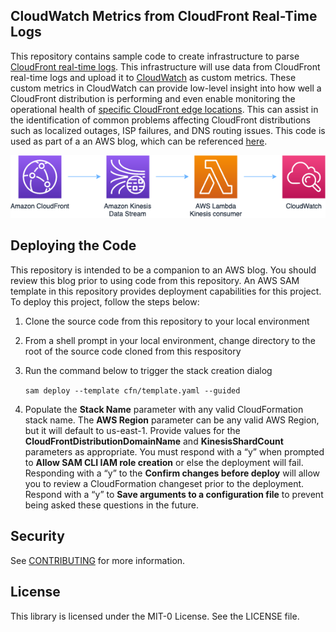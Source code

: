 ## CloudWatch Metrics from CloudFront Real-Time Logs

This repository contains sample code to create infrastructure to parse [CloudFront real-time logs](https://aws.amazon.com/about-aws/whats-new/2020/08/cloudfront-realtimelogs/). This infrastructure will use data from CloudFront real-time logs and upload it to [CloudWatch](https://aws.amazon.com/cloudwatch/) as custom metrics. These custom metrics in CloudWatch can provide low-level insight into how well a CloudFront distribution is performing and even enable monitoring the operational health of [specific CloudFront edge locations](https://aws.amazon.com/cloudfront/features/). This can assist in the identification of common problems affecting CloudFront distributions such as localized outages, ISP failures, and DNS routing issues. This code is used as part of a an AWS blog, which can be referenced [here](https://aws.amazon.com/blogs/networking-and-content-delivery/enabling-granular-operational-visibility-for-cloudfront-with-cloudwatch/).

![Overview](/images/overview.png)

## Deploying the Code

This repository is intended to be a companion to an AWS blog. You should review this blog prior to using code from this repository. An AWS SAM template in this repository provides deployment capabilities for this project. To deploy this project, follow the steps below:
1. Clone the source code from this repository to your local environment
2.	From a shell prompt in your local environment, change directory to the root of the source code cloned from this respository
3. Run the command below to trigger the stack creation dialog

    `sam deploy --template cfn/template.yaml --guided`

4. Populate the **Stack Name** parameter with any valid CloudFormation stack name. The **AWS Region** parameter can be any valid AWS Region, but it will default to us-east-1. Provide values for the **CloudFrontDistributionDomainName** and **KinesisShardCount** parameters as appropriate. You must respond with a “y” when prompted to **Allow SAM CLI IAM role creation** or else the deployment will fail. Responding with a “y” to the **Confirm changes before deploy** will allow you to review a CloudFormation changeset prior to the deployment. Respond with a “y” to **Save arguments to a configuration file** to prevent being asked these questions in the future.

## Security

See [CONTRIBUTING](CONTRIBUTING.md#security-issue-notifications) for more information.

## License

This library is licensed under the MIT-0 License. See the LICENSE file.

